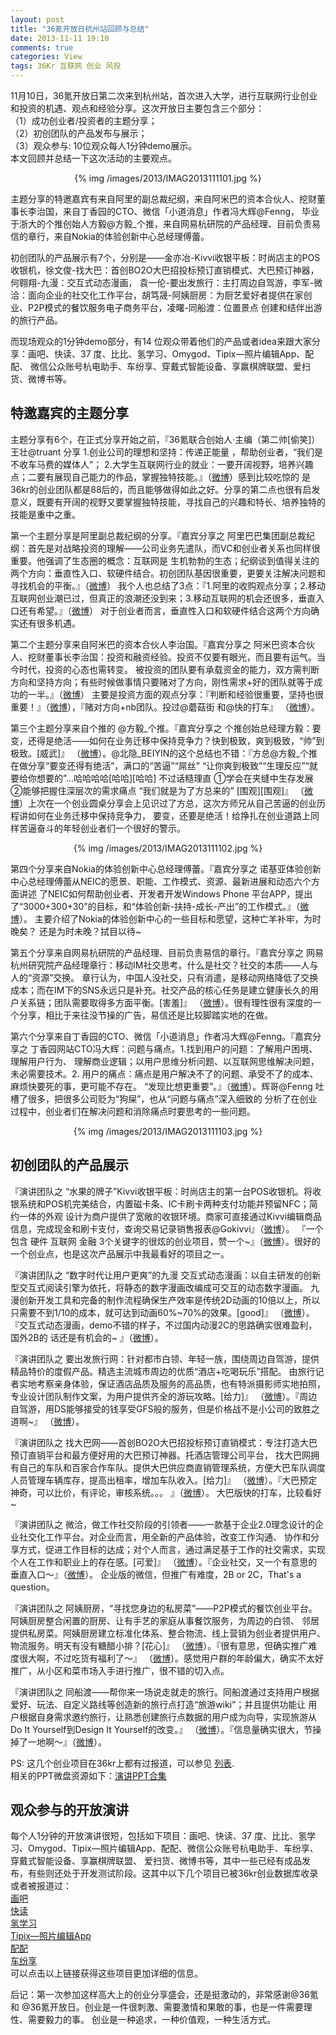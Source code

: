 ```yaml
---
layout: post
title: "36氪开放日杭州站回顾与总结"
date: 2013-11-11 19:10
comments: true
categories: View
tags: 36Kr 互联网 创业 风投
---
```

<p>11月10日，36氪开放日第二次来到杭州站，首次进入大学，进行互联网行业创业和投资的机遇、观点和经验分享。这次开放日主要包含三个部分：</br>
（1）成功创业者/投资者的主题分享；</br>
（2）初创团队的产品发布与展示；</br>
（3）观众参与: 10位观众每人1分钟demo展示。</br>
本文回顾并总结一下这次活动的主要观点。</p>

<center>{% img /images/2013/IMAG2013111101.jpg %}</center>

<p>主题分享的特邀嘉宾有来自阿里的副总裁纪纲，来自阿米巴的资本合伙人、挖财董事长李治国，来自丁香园的CTO、微信「小道消息」作者冯大辉@Fenng，
毕业于浙大的个推创始人方毅@方毅_个推，来自网易杭研院的产品经理、目前负责易信的章行，来自Nokia的体验创新中心总经理傅蕾。</p>
<p>初创团队的产品展示有7个，分别是——金亦冶-Kivvi收银平板：时尚店主的POS收银机，徐文俊-找大巴：首创BO2O大巴招投标预订直销模式、大巴预订神器，何翱翔-九漫：交互式动态漫画，
袁一伦-要出发旅行：主打周边自驾游，李军-微洽：面向企业的社交化工作平台，胡笃晟-阿姨厨房：为厨艺爱好者提供在家创业、P2P模式的餐饮服务电子商务平台，凌曙-同船渡：位置景点
创建和结伴出游的旅行产品。</p>

<!--more-->

<p>而现场观众的1分钟demo部分，有14 位观众带着他们的产品或者idea来跟大家分享：画吧、快读、37 度、比比、氢学习、Omygod、Tipix—照片编辑App、配配、
微信公众账号杭电助手、车纷享、穿戴式智能设备、享赢棋牌联盟、爱扫货、微博书等。</p>

<h2>特邀嘉宾的主题分享</h2>
<p>主题分享有6个，在正式分享开始之前，『36氪联合创始人·主编（第二帅[偷笑]）王壮@truant 分享 1.创业公司的理想和坚持：传递正能量 ，帮助创业者，“我们是不收车马费的媒体人”；
2.大学生互联网行业的就业：一要开阔视野，培养兴趣点；二要有展现自己能力的作品，掌握独特技能。』（<a href="http://e.weibo.com/2863376813/Ai52PFTkN">微博</a>）感到比较吃惊的
是36kr的创业团队都是88后的，而且能够做得如此之好。分享的第二点也很有启发意义，既要有开阔的视野又要掌握独特技能，寻找自己的兴趣和特长、培养独特的技能是重中之重。</p>

<p>第一个主题分享是阿里副总裁纪纲的分享。『嘉宾分享之 阿里巴巴集团副总裁纪纲：首先是对战略投资的理解——公司业务先遣队，而VC和创业者关系也同样很重要。他强调了生态圈的概念：互联网是
生机勃勃的生态；纪纲谈到值得关注的两个方向：垂直性入口、软硬件结合。初创团队基因很重要，更要关注解决问题和寻找机会的平衡。』（<a href="http://e.weibo.com/2863376813/Ai5a3DfMh">微博</a>）
我个人也总结了3点：『1.阿里的收购观点分享；2.移动互联网创业潮已过，但真正的浪潮还没到来；3.移动互联网的机会还很多，垂直入口还有希望。』（<a href="http://weibo.com/2704795533/Ai5cz2iCF">微博</a>）
对于创业者而言，垂直性入口和软硬件结合这两个方向确实还有很多机遇。</p>

<p>第二个主题分享来自阿米巴的资本合伙人李治国。『嘉宾分享之 阿米巴资本合伙人、挖财董事长李治国：投资和融资经验。投资不仅要有眼光，而且要有运气。当今时代，投资的心态也需转变。
被投资的团队要有承载资金的能力，双方需判断方向和坚持方向；有些时候做事情只要赌对了方向，刚性需求+好的团队就等于成功的一半。』（<a href="http://e.weibo.com/2863376813/Ai5iLvRkg">微博</a>）
主要是投资方面的观点分享：『判断和经验很重要，坚持也很重要！』（<a href="http://weibo.com/2704795533/Ai5f8kdb2">微博</a>），『赌对方向+nb团队。投过@蘑菇街 和@快的打车』
（<a href="http://weibo.com/2704795533/Ai5ixheZx">微博</a>）。</p>

<p>第三个主题分享来自个推的 @方毅_个推。『嘉宾分享之 个推创始总经理方毅：要变，还得是绝活——如何在业务迁移中保持竞争力？快到极致，爽到极致，“帅”到极致。[威武]』
（<a href="http://e.weibo.com/2863376813/Ai5Jqdcff">微博</a>）。@北隐_BEIYIN的这个总结也不错：『方总@方毅_个推 在做分享“要变还得有绝活”，满口的“苦逼”“屌丝”
“让你爽到极致”“生理反应”“就要给你想要的”…哈哈哈哈[哈哈][哈哈] 不过话糙理直 ①学会在夹缝中生存发展 ②能够把握住深层次的需求痛点 “我们就是为了方总来的” [围观][围观]』
（<a href="http://weibo.com/3410997984/Ai5JJ4AfO">微博</a>）上次在一个创业圆桌分享会上见识过了方总，这次方师兄从自己苦逼的创业历程讲如何在业务迁移中保持竞争力，
要变，还要是绝活！给挣扎在创业道路上同样苦逼奋斗的年轻创业者们一个很好的警示。
<center>{% img /images/2013/IMAG2013111102.jpg %}</center>
</p>

<p>第四个分享来自Nokia的体验创新中心总经理傅蕾。『嘉宾分享之 诺基亚体验创新中心总经理傅蕾从NEIC的愿景、职能、工作模式、资源、最新进展和动态六个方面讲述
了NEIC如何帮助创业者、开发者开发Windows Phone 平台APP，提出了“3000+300+30”的目标，和“体验创新-扶持-成长-产出”的工作模式。』（<a href="http://e.weibo.com/2863376813/Ai5UHkUO8">微博</a>）。
主要介绍了Nokia的体验创新中心的一些目标和愿望，这种亡羊补牢，为时晚矣？ 还是为时未晚？拭目以待~
</p>

<p>第五个分享来自网易杭研院的产品经理、目前负责易信的章行。『嘉宾分享之 网易杭州研究院产品经理章行：移动IM社交思考。什么是社交？社交的本质——人与人的“资源”交换。
章行认为，中国人没社交，只有消遣，是移动网络降低了交换成本；而在IM下的SNS永远只是补充。社交产品的核心任务是建立健康长久的用户关系链；团队需要取得多方面平衡。[害羞]』
（<a href="http://e.weibo.com/2863376813/Ai6oppHi1">微博</a>）。很有理性很有深度的一个分享，相比于来往没节操的广告，易信还是比较脚踏实地的在做。
</p>

<p>第六个分享来自丁香园的CTO、微信「小道消息」作者冯大辉@Fenng。『嘉宾分享之 丁香园网站CTO冯大辉：问题与痛点。1.找到用户的问题：了解用户困境、理解用户行为、
理解商业逻辑；以用户思维分析问题、以互联网思维解决问题，未必需要技术。2. 用户的痛点：痛点是用户解决不了的问题、承受不了的成本、麻烦快要死的事，更可能不存在。
“发现比想更重要”。』（<a href="http://e.weibo.com/2863376813/Ai6zi2jXi">微博</a>）。辉哥@Fenng 吐槽了很多，把很多公司贬为“狗屎”，也从“问题与痛点”深入细致的
分析了在创业过程中，创业者们在解决问题和消除痛点时要思考的一些问题。
<center>{% img /images/2013/IMAG2013111103.jpg %}</center>
</p>

<h2>初创团队的产品展示</h2>
<p>『演讲团队之 “水果的牌子”Kivvi收银平板：时尚店主的第一台POS收银机。将收银系统和POS机完美结合，内置磁卡条、IC卡刷卡两种支付功能并预留NFC；简约一体的外观
设计为商户提供了宽敞的收银环境。商家可直接通过Kivvi编辑商品信息，完成现金和刷卡支付，查询交易记录销售报表@Gokivvi』（<a href="http://e.weibo.com/2863376813/Ai5lGCO99">微博</a>）。
『一个包含 硬件 互联网 金融 3个关键字的很炫的创业项目，赞一个~』（<a href="http://weibo.com/2704795533/Ai5lrfl11">微博</a>）。很好的一个创业点，也是这次产品展示中我最看好的项目之一。
</p>

<p>『演讲团队之 “数字时代让用户更爽”的九漫 交互式动态漫画：以自主研发的创新型交互式阅读引擎为依托，将静态的数字漫画改编成可交互的动态数字漫画。
九漫创新开发工具和完备的制作流程确保生产效率是传统2D动画的10倍以上，所以只需要不到1/10的成本，就可达到动画60%~70%的效果。[good]』
（<a href="http://e.weibo.com/2863376813/Ai5savoGs">微博</a>）。『交互式动态漫画，demo不错的样子，不过国内动漫2C的思路确实很难盈利，国外2B的
话还是有机会的~ 』（<a href="http://weibo.com/2704795533/Ai5tjFyA2">微博</a>）。
</p>

<p>『演讲团队之 要出发旅行网：针对都市白领、年轻一族，围绕周边自驾游，提供精品特价的度假产品。精选主流城市周边的优质“酒店+吃喝玩乐”搭配。
由旅行记者实地考察亲身体验，保证酒店品质及服务的高品质，也有特派摄影师实地拍照，专业设计团队制作文案，为用户提供齐全的游玩攻略。[给力]』
（<a href="http://e.weibo.com/2863376813/Ai5vNn0HA">微博</a>）。『周边自驾游，用DS能够接受的钱享受GFS般的服务，但是价格战不是小公司的致胜之道啊~』
（<a href="http://weibo.com/2704795533/Ai5yJFySh">微博</a>）。
</p>

<p>『演讲团队之 找大巴网——首创BO2O大巴招投标预订直销模式：专注打造大巴预订直销平台和最方便好用的大巴预订神器。托酒店管理公司平台，
找大巴网拥有自己的车队和百家合作车队。提供大巴供应商直销管理系统，方便大巴车队调度人员管理车辆库存，提高出租率，增加车队收入。[给力]』
（<a href="http://e.weibo.com/2863376813/Ai5CJ2FXd">微博</a>）。『大巴预定神奇，可以比价，有评论，审核系统。。。 』（<a href="http://weibo.com/2704795533/Ai5CMg2ss">微博</a>）。
大巴版快的打车，比较看好~
</p>

<p>『演讲团队之 微洽，做工作社交阶段的引领者——一款基于企业2.0理念设计的企业社交化工作平台。对企业而言，用全新的产品体验，改变工作沟通、
协作和分享方式，促进工作目标的达成；对个人而言，通过满足基于工作的社交需求，实现个人在工作和职业上的存在感。[可爱]』
（<a href="http://e.weibo.com/2863376813/Ai5Y4xKGG">微博</a>）。『企业社交，又一个有意思的垂直入口～』（<a href="http://weibo.com/2704795533/Ai5WKmJlY">微博</a>）。
企业版的微信，但推广有难度，2B or 2C，That's a question。
</p>

<p>『演讲团队之 阿姨厨房，“寻找您身边的私房菜”——P2P模式的餐饮创业平台。阿姨厨房整合闲置的厨房、让有手艺的家庭从事餐饮服务，为周边的白领、
邻居提供私房菜。阿姨厨房建立标准化体系、整合物流、线上营销为创业者提供用户、物流服务。明天有没有糖醋小排？[花心]』
（<a href="http://e.weibo.com/2863376813/Ai61MpZuA">微博</a>）。『很有意思，但确实推广难度很大啊，不过吃货有福利了～』
（<a href="http://weibo.com/2704795533/Ai65YpONI">微博</a>）。感觉用户群的年龄偏大，确实不太好推广，从小区和菜市场入手进行推广，很不错的切入点。
</p>

<p>『演讲团队之 同船渡——帮你来一场说走就走的旅行。同船渡通过支持用户根据爱好、玩法、自定义路线等创造新的旅行点打造“旅游wiki”；并且提供功能让
用户根据自身需求邀约旅行，让熟悉创建旅行点数据的用户成为向导，实现旅游从Do It Yourself到Design It Yourself的改变。』
（<a href="http://e.weibo.com/2863376813/Ai66Jsc4f">微博</a>）。『信息量确实很大，节操掉了一地啊～』（<a href="http://weibo.com/2704795533/Ai66S0n1S">微博</a>）。

</p>

<p>PS: 这几个创业项目在36kr上都有过报道，可以参见 <a href="http://www.36kr.com/events/oday-201311-hz#posts_list">列表</a>.</br>
相关的PPT微盘资源如下：<a href="http://vdisk.weibo.com/u/2863376813?page=1">演讲PPT合集</a></p>

<h2>观众参与的开放演讲</h2>
<p>每个人1分钟的开放演讲很短，包括如下项目：画吧、快读、37 度、比比、氢学习、Omygod、Tipix—照片编辑App、配配、微信公众账号杭电助手、车纷享、穿戴式智能设备、享赢棋牌联盟、
爱扫货、微博书等，其中一些已经有成品发布，有些则还处于开发测试阶段。这其中以下几个项目已被36kr创业数据库收录或者被报道过：</br>
<a href="http://www.36kr.net/huaba">画吧</a></br>
<a href="http://www.36kr.net/kuaiduyueduqi">快读</a></br>
<a href="http://www.36kr.net/qingxuexi">氢学习</a></br>
<a href="http://www.36kr.net/Tipix">Tipix—照片编辑App</a></br>
<a href="http://www.36kr.net/peipei">配配</a></br>
<a href="http://www.36kr.net/chefenxiang">车纷享</a></br>
可以点击以上链接获得这些项目更加详细的信息。
</p>

<p>后记：第一次参加这样高大上的创业分享盛会，还是挺激动的，非常感谢@36氪 和 @36氪开放日。创业是一件很刺激、需要激情和果敢的事，也是一件需要理性、需要毅力的事。
创业是一种追求，一种价值观，一种生活方式。</p>